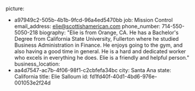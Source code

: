picture:
  - a97949c2-505b-4b1b-9fcd-96a4ed5470bb
job: Mission Control
email_address: elie@scottishamerican.com
phone_number: 714-550-5050-218
biography: "Elie is from Orange, CA. He has a Bachelor's Degree from California State University, Fullerton where he studied Business Administration in Finance. He enjoys going to the gym, and also having a good time in general. He is a hard and dedicated worker who excels in everything he does. Elie is a friendly and helpful person."
business_location:
  - aa4d7547-ac7b-4f06-98f1-c2cbfefa34bc
city: Santa Ana
state: California
title: Elie Salloum
id: fd1fd40f-40d1-4bd6-976e-001053e2f24d
